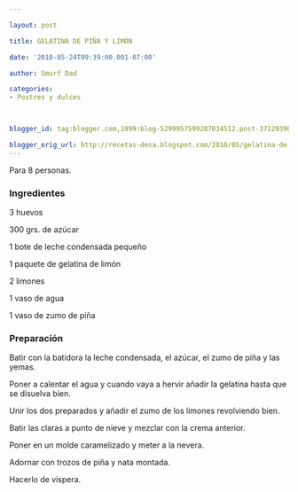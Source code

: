 ```yaml
---

layout: post

title: GELATINA DE PIÑA Y LIMÓN

date: '2010-05-24T09:39:00.001-07:00'

author: Smurf Dad

categories:
- Postres y dulces



blogger_id: tag:blogger.com,1999:blog-5299957599287034512.post-3712939070180877237

blogger_orig_url: http://recetas-desa.blogspot.com/2010/05/gelatina-de-pina-y-limon.html
---
```


Para 8 personas.

<h3>Ingredientes</h3>

3 huevos

300 grs. de azúcar

1 bote de leche condensada pequeño

1 paquete de gelatina de limón

2 limones

1 vaso de agua

1 vaso de zumo de piña

<h3>Preparación</h3>

Batir con la batidora la leche condensada, el azúcar, el zumo de piña y las yemas.

Poner a calentar el agua y cuando vaya a hervir añadir la gelatina hasta que se disuelva bien.

Unir los dos preparados y añadir el zumo de los limones revolviendo bien.

Batir las claras a punto de nieve y mezclar con la crema anterior.

Poner en un molde caramelizado y meter a la nevera.

Adornar con trozos de piña y nata montada.

Hacerlo de víspera.